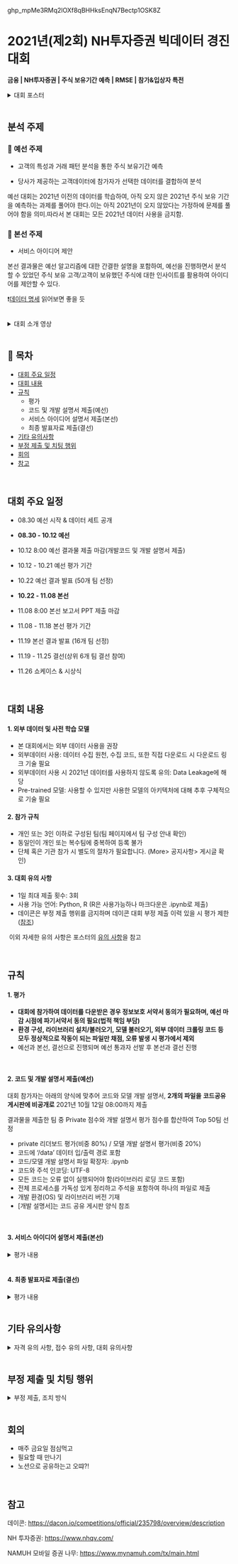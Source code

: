 
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
# 2021년(제2회) NH투자증권 빅데이터 경진대회

**금융 | NH투자증권 | 주식 보유기간 예측 | RMSE | 참가&입상자 특전**
<details>
<summary>대회 포스터</summary>
<div markdown="1">


![image](https://user-images.githubusercontent.com/53163222/132448604-5f25a09a-7e97-4471-ac66-5b35d5821db3.png)

</div>
</details>

<br>

## 분석 주제

### :large_orange_diamond:  예선 주제

- 고객의 특성과 거래 패턴 분석을 통한 주식 보유기간 예측

- 당사가 제공하는 고객데이터에 참가자가 선택한 데이터를 결합하여 분석

예선 대회는 2021년 이전의 데이터를 학습하여, 아직 오지 않은 2021년 주식 보유 기간을 예측하는 과제를 풀어야 한다.이는 아직 2021년이 오지 않았다는 가정하에 문제를 풀어야 함을 의미.따라서 본 대회는 모든 2021년 데이터 사용을 금지함.

### :large_orange_diamond:  본선 주제

- 서비스 아이디어 제안

본선 결과물은 예선 알고리즘에 대한 간결한 설명을 포함하여, 예선을 진행하면서 분석할 수 있었던 주식 보유 고객/고객이 보유했던 주식에 대한 인사이트를 활용하여 아이디어를 제안할 수 있다.

❗[데이터 명세](https://dacon.io/competitions/official/235798/talkboard/404251?page=1&dtype=recent) 읽어보면 좋을 듯


<br>

<details>
<summary>대회 소개 영상</summary>
<div markdown="1">


[데이콘 대회 소개 영상](https://dacon.io/competitions/official/235798/talkboard/404252?page=1&dtype=recent)


[NH 투자증권 대회소개 영상](https://youtu.be/YGlpr7Ex68g)

내용 요약 

> 데이터, 문화가 되다. 투자는 선택이 아니라 새로운 문화로 자리 잡았다.<br>
>
> 2020년 말 기준 국내주식 개인투자자는 914만 명으로  2019년 614만 명 대비 300만 명이 증가했다. 이에 따라 개인투자자 주식 잔고도 2019년 419조 원에서 2020년 662조원으로 증가했다.<br>
>
> 그렇다면 거래 데이터는 어디에 쌓이고 있을까?
>
> NH투자증권은 207만 명(2021년 6월 기준)의 국내주식 보유고객이 있고, 월 평균 거래 데이터는 1억 7백만 건(2021년 기준)이다. NH투자증권은 모든 데이터를 당사의 빅데이터 플랫폼DAP에 쌓고 실시간으로분석함으로써 고객들에게 맞춤형 상품과 서비스를 제공하고있다.
>
> 금융데이터를 직접 다룰 기회! ...
> 증권 실무 데이터 핸들링 실제 경험 기회, 각종 혜택 있음
>

</div>
</details>


<br>

## :memo: 목차<br>

- [대회 주요 일정](#대회-주요-일정)
- [대회 내용](#대회_내용)
- [규칙](#규칙)
  - 평가
  - 코드 및 개발 설명서 제출(예선)
  - 서비스 아이디어 설명서 제출(본선)
  - 최종 발표자료 제출(결선)
- [기타 유의사항](#기타_유의사항)
- [부정 제출 및 치팅 행위](#부정_제출_및_치팅_행위)
- [회의](#회의)
- [참고](#참고)

<br>

## 대회 주요 일정

- 08.30              예선 시작 & 데이터 세트 공개

- **08.30 - 10.12 예선** 

- 10.12   8:00    예선 결과물 제출 마감(개발코드 및 개발 설명서 제출)
- 10.12 - 10.21 예선 평가 기간
- 10.22              예선 결과 발표 (50개 팀 선정)
- **10.22 - 11.08 본선**
- 11.08   8:00   본선 보고서 PPT 제출 마감
- 11.08 - 11.18 본선 평가 기간
- 11.19              본선 결과 발표 (16개 팀 선정)
- 11.19 - 11.25 결선(상위 6개 팀 결선 참여)
- 11.26              쇼케이스 & 시상식



<br>

## 대회 내용

#### 1. 외부 데이터 및 사전 학습 모델

- 본 대회에서는 외부 데이터 사용을 권장
- 외부데이터 사용: 데이터 수집 원천, 수집 코드, 또한 직접 다운로드 시 다운로드 링크 기술 필요
- 외부데이터 사용 시 2021년 데이터를 사용하지 않도록 유의: Data Leakage에 해당
- Pre-trained 모델: 사용할 수 있지만 사용한 모델의 아키텍처에 대해 추후 구체적으로 기술 필요




#### 2. 참가 규칙

- 개인 또는 3인 이하로 구성된 팀(팀 페이지에서 팀 구성 안내 확인)
- 동일인이 개인 또는 복수팀에 중복하여 등록 불가
- 단체 혹은 기관 참가 시 별도의 절차가 필요합니다. (More> 공지사항> 게시글 확인)




#### 3. 대회 유의 사항

- 1일 최대 제출 횟수: 3회
- 사용 가능 언어: Python, R (R은 사용가능하나 마크다운은 .ipynb로 제출)
- 데이콘은 부정 제출 행위를 금지하며 데이콘 대회 부정 제출 이력 있을 시 평가 제한 
  ​          ([참조](https://dacon.io/competitions/official/235798/talkboard/404139?dtype=recent&page=1))

​	이외 자세한 유의 사항은 포스터의 [유의 사항](https://dacon.io/competitions/official/235798/talkboard/404106?dtype=recent&page=1)을 참고
​	 


<br>

## 규칙

#### 1. 평가

- **대회에 참가하여 데이터를 다운받은 경우 정보보호 서약서 동의가 필요하며, 예선 마감 시점에 파기서약서 동의 필요(법적 책임 부담)**
- **환경 구성, 라이브러리 설치/불러오기, 모델 불러오기, 외부 데이터** **크롤링 코드 등** **모두 정상적으로 작동이 되는 파일만 채점, 오류 발생 시 평가에서 제외**
- 예선과 본선, 결선으로 진행되며 예선 통과자 선발 후 본선과 결선 진행


<br>

#### 2. 코드 및 개발 설명서 제출(예선)

대회 참가자는 아래의 양식에 맞추어 코드와 모델 개발 설명서, **2개의 파일을** **코드공유 게시판에 비공개로** 2021년 10월 12일 08:00까지 제출

결과물을 제출한 팀 중 Private 점수와 개발 설명서 평가 점수를 합산하여 Top 50팀 선정

- private 리더보드 평가(비중 80%) / 모델 개발 설명서 평가(비중 20%)
- 코드에 ‘/data’ 데이터 입/출력 경로 포함
- 코드/모델 개발 설명서 파일 확장자: .ipynb
- 코드와 주석 인코딩: UTF-8
- 모든 코드는 오류 없이 실행되어야 함(라이브러리 로딩 코드 포함)
- 전체 프로세스를 가독성 있게 정리하고 주석을 포함하여 하나의 파일로 제출
- 개발 환경(OS) 및 라이브러리 버전 기재
- [개발 설명서]는 코드 공유 게시판 양식 참조

<br>

#### 3. 서비스 아이디어 설명서 제출(본선)

<details>
<summary>평가 내용</summary>
<div markdown="1">

예선 평가 종료 후 본선 진출자는 서비스 아이디어 제안서(ppt)를 2021년 11월 08일 08:00까지 제출

예선을 통과한 50팀 중 아래의 평가지표를 통해 Top 16팀 선정



[서비스 제안 평가]

A. 창의성(25%): 아이디어, 차별성, 참신성

B. 과정성(25%): 결과 도출까지의 논리성

C. 적합성(25%): 구현 알고리즘/결과에 대한 해석

D. 정확성(25%, 정량): 알고리즘 오차 점수

</div>
</details>
<br>

#### 4. 최종 발표자료 제출(결선)

<details>
<summary>평가 내용</summary>
<div markdown="1">

본선 평가 종료 후 결선 진출자(Top 6팀)는 최종 발표자료(ppt)를 결선기간 내에 제출

[결선(쇼케이스) 평가 항목 상세]

A. 아이디어 실현 가능성(30%)

- 아이디어가 실제 실현 가능성이 있는가
- 아이디어가 비즈니스적 임팩트를 기대할 수 있는가

B. 논리적 일관성(30%)

- 아이디어 전개 과정에서 탄탄한 자료로 이어져 있는가
- 근거 있는 자료를 제시하고 적합하게 사용되었는가

C. 내용의 창의성(20%)

- 주제에 대한 독특한 아이디어와 창의적인 관점이 제시되어 있는가
- 새로운 발상, 독특한 콘셉트 요소가 있는가

D. 자료의 완결성(10%)

- 보고서가 성의 있고 짜임새 있게 구성되어 있는가
- 참가자의 노력이 잘 드러나는가

E. 발표 능력(10%)

- 발표가 자신감 있고 자연스러운가
- Q&A에 대한 대응이 매끄럽고, 논리적으로 문제가 없는가

</div>
</details>
<br>



## 기타 유의사항

<details>
<summary>자격 유의 사항, 접수 유의 사항, 대회 유의사항</summary>
<div markdown="1">

####  - 자격 유의 사항

-  **21년 08월 23일 기준 대학생 및 대학원 재학생만 참가 가능**
-  대학생: 고등교육법 제2조제1호에서 제6호에 해당하는 학교 (대학, 산업대학, 교육대학, 전문대학, 방송대학, 통신대학, 방송통신대학, 사이버대학, 기술대학)에 2021.08.23. 기준 재학 중인 자
-  대학원생: 고등교육법 제29조에 따른 대학원 (고등교육법 제30조에 따른 대학원 대학이 두는 대학원 포함)에 2021.08.23. 기준 재학 중인 자
-  재학생은 재학증명서, 졸업예정증명서 등 졸업 이전에 발급 가능한 문서를 제출할 수 있는 학생을 모두 포함합니다.
-   참가 신청 이후 졸업시에도 수상 자격을 인정합니다.
-   대학, 대학원에 재학 중이나, 직장인(급여소득자)은 참가대상에서 제외합니다.


#### - 접수 유의 사항

- 대회 참여는 당사 홈페이지를 통해 접수 가능하며 심사결과 안내 및 수상을 위해 연락처를 정확히 기입하여 주시기 바랍니다.
- 대회 참가 신청시, 개인정보 수집, 이용에 대한 동의여부를 작성해 주시고, 미동의시 공모전 접수가 거부됩니다.

#### - 대회 유의 사항

- 경진대회와 관련된 모든 사항은 주관사의 의사결정에 따라 변경될 수 있으며, 변경사항은 공지사항을 통해 공지합니다.
- 제출한 결과물과 수상작에 대한 저작권은 참가자 본인에게 있으며, 본 경진대회의 취지, 목적 달성 및 홍보를 위해 공개될 수 있고, 필요시 제출 결과물에 관한 저작권을 양수하거나 이용 허락을 받을 수 있습니다. 이 경우에는 저작자와 별도로 약정을 체결하도록 합니다.
- 제공되는 데이터는 대회 진행을 위한 목적에 한해 사용할 수 있으며, 기타 목적으로 활용이 불가하며 대회 종료 후 파기하여야 함
- 제3자의 저작권, 특허권, 초상권 등의 모든 지식재산권 및 정보의 무단 사용 등으로 발생하는 법적 문제에 대한 책임은 참가자에게 있으며 추후 문제 발생 시 수상 취소 및 상금 회수, 이후 NH투자증권 경진대회 참여를 제한합니다.
- 참가 자격 대상이 아닌 경우 수상에서 제외됩니다.
- 상금의 제세공과금(22%)은 수상자 부담으로, 제세공과금을 제외한 상금을 수상자 명의의 NH투자증권 계좌로 입금됩니다. (팀인 경우, 팀장계좌)
- 대회기간 종료 후 쇼케이스(시상식) 참석대상자는 쇼케이스(시상식)에 반드시 참석해야 합니다. 단, 주관사에서 인정하는 불가피한 사정이 있는 경우 주관사와의 사전 협의에 의해 수상자가 지정한 대리인이 참석할 수 있습니다.
- 코로나19 상황에 따라 쇼케이스 추진 방식은 변경될 수 있으며, 이는 사전에 공지하여 안내하도록 합니다.
- 세부 심사 과정은 공개되지 않으며, 심사 항목 및 배점 등은 일부 변경될 수 있습니다.
- 대회 문제와 심사기준에 부합되는 결과물이 없을 경우, 해당 부분의 수상자를 선정하지 않을 수도 있습니다.

#### - 투자 유의 사항

- 투자자는 금융투자상품에 대하여 금융상품판매업자로부터 충분한 설명을 받을 권리가 있으며, 투자전 상품설명서 및 약관을 반드시 읽어보시기 바랍니다.
- 금융투자상품은 예금자보호법에 따라 예금보험공사가 보호하지 않습니다.
- 금융투자상품은 투자원금의 손실이 발생할 수 있으며, 그 손실은 투자자에게 귀속됩니다.
- 국내주식 매매수수료 약0.084%~0.499%(온라인 매매 기준, 거래금액별/채널별 상이), 비대면계좌 0.01%(모바일증권 기준)발생하며 기타 수수료에 대한 상세내용은 홈페이지 등을 참고하시기 바랍니다.

</div>
</details>
<br>


## 부정 제출 및 치팅 행위

<details>
<summary>부정 제출, 조치 방식</summary>
<div markdown="1">

#### 1. 부정 제출(행위) 

일반적인 대회 규정에 의해서 인간이 예측한 값, 검색 등을 통한 수기 작성 등의 제출, 다른 참가자들과 형평성에 어긋나는 (의도적인)참가 방식 등은 모두 부정 제출로 간주 됩니다. 이러한 행위들은 규정에 의해서 스폰서 및 스폰서로부터 권한을 위임 받은 데이콘이 판단하고 조치하게 됩니다. 


#### 2. 조치 방식https://dacon.io/competitions/official/235798/talkboard/404251?page=1&dtype=recent

우선 인간이 예측한 값, 수기 작성 여부 및 접속 이력 체크 등은 대회 진행 기간 중 꾸준히 이뤄지고 있습니다.

또한 해당 패턴을 관찰하고 추후 기획 및 추가 개발 고려 사항에 반영하고 있습니다. 

잠재적인 후보군이 될 경우 데이콘에서 보다 면밀하게 관찰하고 검토하고 있습니다. 

대회 중이더라도 의문이 드는 참가자의 소스코드를 요청하여 받고 검증이 되지 않는다면 후보군에서 제외하게 됩니다.

최종적으로는 우승 후보자의 소스코드를 데이콘 및 평가자가 직접 받아서 대회 명세 및 준수사항을 모두 지켰는지, 분석 절차상 문제는 없는지, 분석 절차의 완결성은 얼마나 되는지 등에 대해서 평가를 진행하게 됩니다.

이 과정들을 통해서 부정행위자 및 미완결 코드 제출자는 실격처리 및 최종적인 랭킹에서 순위 변동 혹은 제외가 됩니다. 

당연히 데이터 경진대회 우승 이력도 인정되지 않고 활용할 수 없게 되니 선의의 참가자분들께서는 부정 제출 및 부정 행위에 의한 피해는 크게 염려하지 않으셔도 됩니다. 


데이콘에서 대회의 신뢰성과 공정성에 특별히 주안점을 두고 대회를 운영하고 있으니 모두 좋은 분석과 향상된 모델 생성에 주력하시고 대회를 편하게 즐기셨으면 하는 바람입니다. 

</div>
</details>


<br>

## 회의

- 매주 금요일 점심먹고
- 필요할 때 만나기
- 노션으로 공유하는고 오땨?!

<br>

## 참고

데이콘: https://dacon.io/competitions/official/235798/overview/description

NH 투자증권: https://www.nhqv.com/

NAMUH 모바일 증권 나무: https://www.mynamuh.com/tx/main.html

